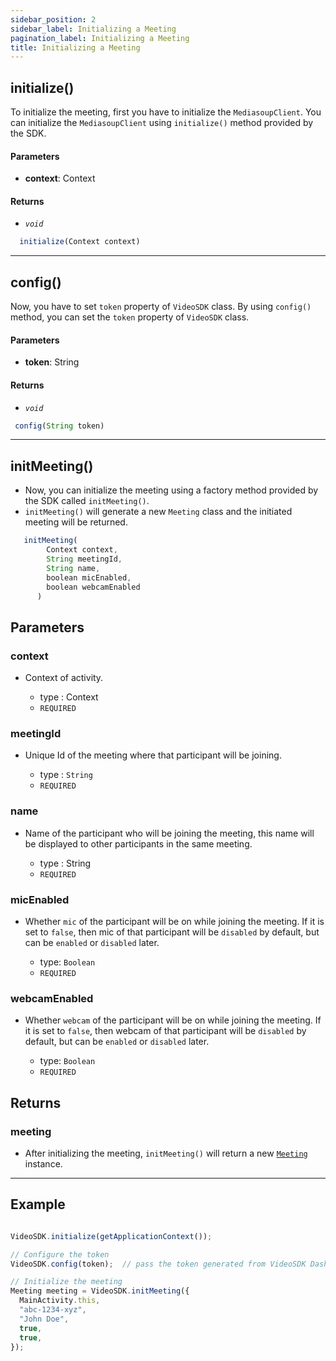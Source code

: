```yaml
---
sidebar_position: 2
sidebar_label: Initializing a Meeting
pagination_label: Initializing a Meeting
title: Initializing a Meeting
---
```


<div class="sdk-api-ref">

## initialize()

To initialize the meeting, first you have to initialize the `MediasoupClient`.
You can initialize the `MediasoupClient` using `initialize()` method provided by the SDK.

#### Parameters

- **context**: Context

#### Returns

- _`void`_

```js title="initialize"
  initialize(Context context)
```

---

## config()

Now, you have to set `token` property of `VideoSDK` class.
By using `config()` method, you can set the `token` property of `VideoSDK` class.

#### Parameters

- **token**: String   

#### Returns

- _`void`_

```js title="config"
 config(String token)
```

---


## initMeeting()

- Now, you can initialize the meeting using a factory method provided by the SDK called `initMeeting()`. 
- `initMeeting()`  will generate a new `Meeting` class and the initiated meeting will be returned.

```js title="initMeeting"
   initMeeting(
        Context context, 
        String meetingId, 
        String name, 
        boolean micEnabled,
        boolean webcamEnabled
      )
```

## Parameters

### context

- Context of activity.

  - type : Context
  - `REQUIRED`

### meetingId

- Unique Id of the meeting where that participant will be joining.

  - type : `String`
  - `REQUIRED`
### name

- Name of the participant who will be joining the meeting, this name will be displayed to other participants in the same meeting.

  - type : String
  - `REQUIRED`

### micEnabled

- Whether `mic` of the participant will be on while joining the meeting. If it is set to `false`, then mic of that participant will be `disabled` by default, but can be `enabled` or `disabled` later.

  - type: `Boolean`
  - `REQUIRED`

### webcamEnabled

- Whether `webcam` of the participant will be on while joining the meeting. If it is set to `false`, then webcam of that participant will be `disabled` by default, but can be `enabled` or `disabled` later.

  - type: `Boolean`
  - `REQUIRED`


## Returns

### meeting

- After initializing the meeting, `initMeeting()` will return a new [`Meeting`](/javascript/api/sdk-reference/meeting-class/introduction) instance.

---

## Example

```js title="initMeeting"

VideoSDK.initialize(getApplicationContext());

// Configure the token
VideoSDK.config(token);  // pass the token generated from VideoSDK Dashboard

// Initialize the meeting
Meeting meeting = VideoSDK.initMeeting({
  MainActivity.this,
  "abc-1234-xyz", 
  "John Doe", 
  true, 
  true, 
});
```

</div>
